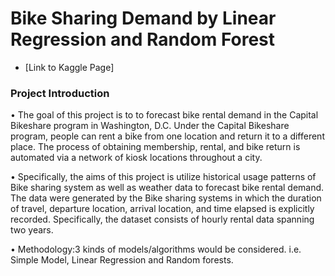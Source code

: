 # Bike Sharing Demand by Linear Regression and Random Forest


* [Link to Kaggle Page]

[Bike Sharing Demand]:<https://www.kaggle.com/c/bike-sharing-demand>

### Project Introduction

• The goal of this project is to to forecast bike rental demand in the Capital Bikeshare program in Washington, D.C. Under the Capital Bikeshare program, people can rent a bike from one location and return it to a different place. The process of obtaining membership, rental, and bike return is automated via a network of kiosk locations throughout a city.
 
• Specifically, the aims of this project is utilize historical usage patterns of Bike sharing system as well as weather data to forecast bike rental demand. The data were generated by the Bike sharing systems in which the duration of travel, departure location, arrival location, and time elapsed is explicitly recorded. Specifically, the dataset consists of hourly rental data spanning two years.


• Methodology:3 kinds of models/algorithms would be considered. i.e. Simple Model, Linear Regression and Random forests.
